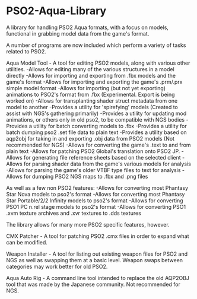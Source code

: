 # PSO2-Aqua-Library
A library for handling PSO2 Aqua formats, with a focus on models, functional in grabbing model data from the game's format. 

A number of programs are now included which perform a variety of tasks related to PSO2.

Aqua Model Tool - A tool for editing PSO2 models, along with various other utilities.
  -Allows for editing many of the various structures in a model directly
  -Allows for importing and exporting from .fbx models and the game's format
  -Allows for importing and exporting the game's .prm/.prx simple model format
  -Allows for importing (but not yet exporting) animations to PSO2's format from .fbx (Experimental. Export is being worked on)
  -Allows for transplanting shader struct metadata from one model to another
  -Provides a utility for 'spirefying' models (Created to assist with NGS's gathering primarily)
  -Provides a utility for updating mod animations, or others only in old pso2, to be compatible with NGS bodies
  -Provides a utility for batch converting models to .fbx
  -Provides a utility for batch dumping pso2 .set file data to plain text
  -Provides a utility based on aqp2obj for taking in and exporting .obj data from PSO2 models (Not recommended for NGS)
  -Allows for converting the game's .text to and from plain text
  -Allows for patching PSO2 Global's translation onto PSO2 JP.
  -Allows for generating file reference sheets based on the selected client
  -Allows for parsing shader data from the game's various models for analysis
  -Allows for parsing the game's older VTBF type files to text for analysis
  -Allows for dumping PSO2 NGS maps to .fbx and .png files

  As well as a few non PSO2 features:
  -Allows for converting most Phantasy Star Nova models to pso2's format
  -Allows for converting most Phantasy Star Portable/2/2 Infinity models to pso2's format
  -Allows for converting PSO1 PC n.rel stage models to pso2's format
  -Allows for converting PSO1 .xvm texture archives and .xvr textures to .dds textures

  The library allows for many more PSO2 specific features, however.

CMX Patcher - A tool for patching PSO2 .cmx files in order to expand what can be modified.

Weapon Installer - A tool for listing out existing weapon files for PSO2 and NGS as well as swapping them at a basic level. Weapon swaps between categories may work better for old PSO2.

Aqua Auto Rig - A command line tool intended to replace the old AQP2OBJ tool that was made by the Japanese community. Not recommended for NGS.
